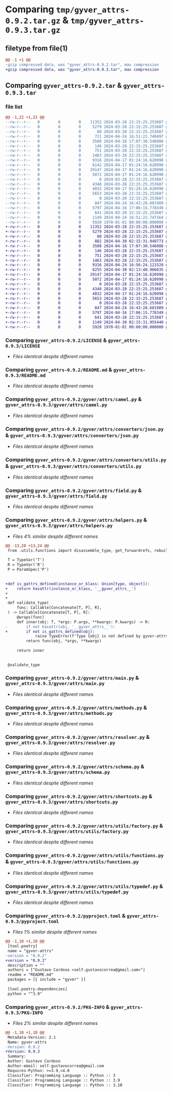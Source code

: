 # Comparing `tmp/gyver_attrs-0.9.2.tar.gz` & `tmp/gyver_attrs-0.9.3.tar.gz`

## filetype from file(1)

```diff
@@ -1 +1 @@
-gzip compressed data, was "gyver_attrs-0.9.2.tar", max compression
+gzip compressed data, was "gyver_attrs-0.9.3.tar", max compression
```

## Comparing `gyver_attrs-0.9.2.tar` & `gyver_attrs-0.9.3.tar`

### file list

```diff
@@ -1,22 +1,22 @@
--rw-r--r--   0        0        0    11352 2024-03-28 22:15:25.253687 gyver_attrs-0.9.2/LICENSE
--rw-r--r--   0        0        0     5279 2024-03-28 22:15:25.253687 gyver_attrs-0.9.2/README.md
--rw-r--r--   0        0        0       80 2024-03-28 22:15:25.253687 gyver_attrs-0.9.2/gyver/__init__.py
--rw-r--r--   0        0        0      721 2024-04-24 16:51:22.740497 gyver_attrs-0.9.2/gyver/attrs/__init__.py
--rw-r--r--   0        0        0     3508 2024-04-16 17:07:30.546888 gyver_attrs-0.9.2/gyver/attrs/camel.py
--rw-r--r--   0        0        0      146 2024-03-28 22:15:25.253687 gyver_attrs-0.9.2/gyver/attrs/converters/__init__.py
--rw-r--r--   0        0        0      751 2024-03-28 22:15:25.253687 gyver_attrs-0.9.2/gyver/attrs/converters/json.py
--rw-r--r--   0        0        0     1463 2024-03-28 22:15:25.253687 gyver_attrs-0.9.2/gyver/attrs/converters/utils.py
--rw-r--r--   0        0        0     9316 2024-04-17 01:24:16.620998 gyver_attrs-0.9.2/gyver/attrs/field.py
--rw-r--r--   0        0        0     6142 2024-04-17 01:24:16.620998 gyver_attrs-0.9.2/gyver/attrs/helpers.py
--rw-r--r--   0        0        0    29147 2024-04-17 01:24:16.620998 gyver_attrs-0.9.2/gyver/attrs/main.py
--rw-r--r--   0        0        0     5072 2024-04-17 01:24:16.620998 gyver_attrs-0.9.2/gyver/attrs/methods.py
--rw-r--r--   0        0        0        0 2024-03-28 22:15:25.253687 gyver_attrs-0.9.2/gyver/attrs/py.typed
--rw-r--r--   0        0        0     4348 2024-03-28 22:15:25.253687 gyver_attrs-0.9.2/gyver/attrs/resolver.py
--rw-r--r--   0        0        0     4032 2024-04-17 01:24:16.620998 gyver_attrs-0.9.2/gyver/attrs/schema.py
--rw-r--r--   0        0        0     5653 2024-03-28 22:15:25.253687 gyver_attrs-0.9.2/gyver/attrs/shortcuts.py
--rw-r--r--   0        0        0        0 2024-03-28 22:15:25.253687 gyver_attrs-0.9.2/gyver/attrs/utils/__init__.py
--rw-r--r--   0        0        0      847 2024-04-24 16:43:28.681989 gyver_attrs-0.9.2/gyver/attrs/utils/factory.py
--rw-r--r--   0        0        0     5797 2024-04-16 17:06:15.778349 gyver_attrs-0.9.2/gyver/attrs/utils/functions.py
--rw-r--r--   0        0        0      641 2024-03-28 22:15:25.253687 gyver_attrs-0.9.2/gyver/attrs/utils/typedef.py
--rw-r--r--   0        0        0     1149 2024-04-24 16:51:22.747164 gyver_attrs-0.9.2/pyproject.toml
--rw-r--r--   0        0        0     5920 1970-01-01 00:00:00.000000 gyver_attrs-0.9.2/PKG-INFO
+-rw-r--r--   0        0        0    11352 2024-03-28 22:15:25.253687 gyver_attrs-0.9.3/LICENSE
+-rw-r--r--   0        0        0     5279 2024-03-28 22:15:25.253687 gyver_attrs-0.9.3/README.md
+-rw-r--r--   0        0        0       80 2024-03-28 22:15:25.253687 gyver_attrs-0.9.3/gyver/__init__.py
+-rw-r--r--   0        0        0      882 2024-04-30 02:15:31.948773 gyver_attrs-0.9.3/gyver/attrs/__init__.py
+-rw-r--r--   0        0        0     3508 2024-04-16 17:07:30.546888 gyver_attrs-0.9.3/gyver/attrs/camel.py
+-rw-r--r--   0        0        0      146 2024-03-28 22:15:25.253687 gyver_attrs-0.9.3/gyver/attrs/converters/__init__.py
+-rw-r--r--   0        0        0      751 2024-03-28 22:15:25.253687 gyver_attrs-0.9.3/gyver/attrs/converters/json.py
+-rw-r--r--   0        0        0     1463 2024-03-28 22:15:25.253687 gyver_attrs-0.9.3/gyver/attrs/converters/utils.py
+-rw-r--r--   0        0        0     9316 2024-04-24 16:56:24.121528 gyver_attrs-0.9.3/gyver/attrs/field.py
+-rw-r--r--   0        0        0     6255 2024-04-30 02:13:40.966035 gyver_attrs-0.9.3/gyver/attrs/helpers.py
+-rw-r--r--   0        0        0    29147 2024-04-17 01:24:16.620998 gyver_attrs-0.9.3/gyver/attrs/main.py
+-rw-r--r--   0        0        0     5072 2024-04-17 01:24:16.620998 gyver_attrs-0.9.3/gyver/attrs/methods.py
+-rw-r--r--   0        0        0        0 2024-03-28 22:15:25.253687 gyver_attrs-0.9.3/gyver/attrs/py.typed
+-rw-r--r--   0        0        0     4348 2024-03-28 22:15:25.253687 gyver_attrs-0.9.3/gyver/attrs/resolver.py
+-rw-r--r--   0        0        0     4032 2024-04-17 01:24:16.620998 gyver_attrs-0.9.3/gyver/attrs/schema.py
+-rw-r--r--   0        0        0     5653 2024-03-28 22:15:25.253687 gyver_attrs-0.9.3/gyver/attrs/shortcuts.py
+-rw-r--r--   0        0        0        0 2024-03-28 22:15:25.253687 gyver_attrs-0.9.3/gyver/attrs/utils/__init__.py
+-rw-r--r--   0        0        0      847 2024-04-24 16:43:28.681989 gyver_attrs-0.9.3/gyver/attrs/utils/factory.py
+-rw-r--r--   0        0        0     5797 2024-04-16 17:06:15.778349 gyver_attrs-0.9.3/gyver/attrs/utils/functions.py
+-rw-r--r--   0        0        0      641 2024-03-28 22:15:25.253687 gyver_attrs-0.9.3/gyver/attrs/utils/typedef.py
+-rw-r--r--   0        0        0     1149 2024-04-30 02:15:31.955440 gyver_attrs-0.9.3/pyproject.toml
+-rw-r--r--   0        0        0     5920 1970-01-01 00:00:00.000000 gyver_attrs-0.9.3/PKG-INFO
```

### Comparing `gyver_attrs-0.9.2/LICENSE` & `gyver_attrs-0.9.3/LICENSE`

 * *Files identical despite different names*

### Comparing `gyver_attrs-0.9.2/README.md` & `gyver_attrs-0.9.3/README.md`

 * *Files identical despite different names*

### Comparing `gyver_attrs-0.9.2/gyver/attrs/camel.py` & `gyver_attrs-0.9.3/gyver/attrs/camel.py`

 * *Files identical despite different names*

### Comparing `gyver_attrs-0.9.2/gyver/attrs/converters/json.py` & `gyver_attrs-0.9.3/gyver/attrs/converters/json.py`

 * *Files identical despite different names*

### Comparing `gyver_attrs-0.9.2/gyver/attrs/converters/utils.py` & `gyver_attrs-0.9.3/gyver/attrs/converters/utils.py`

 * *Files identical despite different names*

### Comparing `gyver_attrs-0.9.2/gyver/attrs/field.py` & `gyver_attrs-0.9.3/gyver/attrs/field.py`

 * *Files identical despite different names*

### Comparing `gyver_attrs-0.9.2/gyver/attrs/helpers.py` & `gyver_attrs-0.9.3/gyver/attrs/helpers.py`

 * *Files 4% similar despite different names*

```diff
@@ -13,20 +13,24 @@
 from .utils.functions import disassemble_type, get_forwardrefs, rebuild_type_from_depth
 
 T = TypeVar('T')
 R = TypeVar('R')
 P = ParamSpec('P')
 
 
+def is_gattrs_defined(instance_or_klass: Union[type, object]):
+    return hasattr(instance_or_klass, '__gyver_attrs__')
+
+
 def validate_type(
     func: Callable[Concatenate[T, P], R],
 ) -> Callable[Concatenate[T, P], R]:
     @wraps(func)
     def inner(obj: T, *args: P.args, **kwargs: P.kwargs) -> R:
-        if not hasattr(obj, '__gyver_attrs__'):
+        if not is_gattrs_defined(obj):
             raise TypeError(f'Type {obj} is not defined by gyver-attrs', obj)
         return func(obj, *args, **kwargs)
 
     return inner
 
 
 @validate_type
```

### Comparing `gyver_attrs-0.9.2/gyver/attrs/main.py` & `gyver_attrs-0.9.3/gyver/attrs/main.py`

 * *Files identical despite different names*

### Comparing `gyver_attrs-0.9.2/gyver/attrs/methods.py` & `gyver_attrs-0.9.3/gyver/attrs/methods.py`

 * *Files identical despite different names*

### Comparing `gyver_attrs-0.9.2/gyver/attrs/resolver.py` & `gyver_attrs-0.9.3/gyver/attrs/resolver.py`

 * *Files identical despite different names*

### Comparing `gyver_attrs-0.9.2/gyver/attrs/schema.py` & `gyver_attrs-0.9.3/gyver/attrs/schema.py`

 * *Files identical despite different names*

### Comparing `gyver_attrs-0.9.2/gyver/attrs/shortcuts.py` & `gyver_attrs-0.9.3/gyver/attrs/shortcuts.py`

 * *Files identical despite different names*

### Comparing `gyver_attrs-0.9.2/gyver/attrs/utils/factory.py` & `gyver_attrs-0.9.3/gyver/attrs/utils/factory.py`

 * *Files identical despite different names*

### Comparing `gyver_attrs-0.9.2/gyver/attrs/utils/functions.py` & `gyver_attrs-0.9.3/gyver/attrs/utils/functions.py`

 * *Files identical despite different names*

### Comparing `gyver_attrs-0.9.2/gyver/attrs/utils/typedef.py` & `gyver_attrs-0.9.3/gyver/attrs/utils/typedef.py`

 * *Files identical despite different names*

### Comparing `gyver_attrs-0.9.2/pyproject.toml` & `gyver_attrs-0.9.3/pyproject.toml`

 * *Files 1% similar despite different names*

```diff
@@ -1,10 +1,10 @@
 [tool.poetry]
 name = "gyver-attrs"
-version = "0.9.2"
+version = "0.9.3"
 description = ""
 authors = ["Gustavo Cardoso <self.gustavocorrea@gmail.com>"]
 readme = "README.md"
 packages = [{ include = "gyver" }]
 
 [tool.poetry.dependencies]
 python = "^3.9"
```

### Comparing `gyver_attrs-0.9.2/PKG-INFO` & `gyver_attrs-0.9.3/PKG-INFO`

 * *Files 2% similar despite different names*

```diff
@@ -1,10 +1,10 @@
 Metadata-Version: 2.1
 Name: gyver-attrs
-Version: 0.9.2
+Version: 0.9.3
 Summary: 
 Author: Gustavo Cardoso
 Author-email: self.gustavocorrea@gmail.com
 Requires-Python: >=3.9,<4.0
 Classifier: Programming Language :: Python :: 3
 Classifier: Programming Language :: Python :: 3.9
 Classifier: Programming Language :: Python :: 3.10
```

